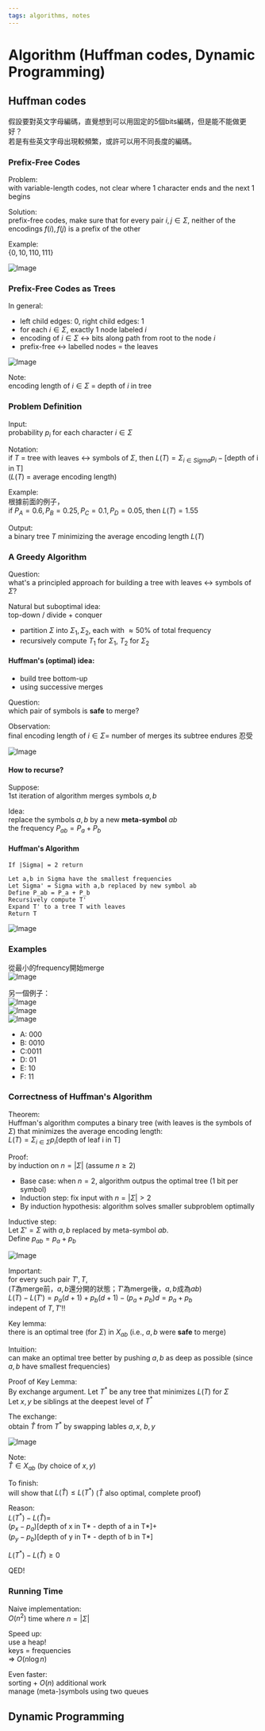 ```yaml
---
tags: algorithms, notes
---
```

Algorithm (Huffman codes, Dynamic Programming)
===
## Huffman codes
假設要對英文字母編碼，直覺想到可以用固定的5個bits編碼，但是能不能做更好？  
若是有些英文字母出現較頻繁，或許可以用不同長度的編碼。

### Prefix-Free Codes
Problem:  
with variable-length codes, not clear where 1 character ends and the next 1 begins

Solution:  
prefix-free codes, make sure that for every pair $i, j \in \Sigma$, neither of the encodings $f(i), f(j)$ is a prefix of the other

Example:  
$\{0, 10, 110, 111\}$

![Image](https://i.imgur.com/MoM5KOe.png)

### Prefix-Free Codes as Trees
In general:  
- left child edges: 0, right child edges: 1
- for each $i \in \Sigma$, exactly 1 node labeled $i$
- encoding of $i \in \Sigma$ <-> bits along path from root to the node $i$
- prefix-free <-> labelled nodes = the leaves

![Image](https://i.imgur.com/Cw5l8eU.png)

Note:  
encoding length of $i \in \Sigma$ = depth of $i$ in tree

### Problem Definition
Input:  
probability $p_i$ for each character $i \in \Sigma$

Notation:  
if $T$ = tree with leaves <-> symbols of $\Sigma$, then $L(T)=\Sigma_{i\in Sigma}p_i - \text{[depth of i in T]}$  
($L(T)$ = average encoding length)

Example:  
根據前面的例子，  
if $P_A=0.6, P_B=0.25, P_C=0.1, P_D=0.05$, then $L(T) = 1.55$

Output:  
a binary tree $T$ minimizing the average encoding length $L(T)$

### A Greedy Algorithm
Question:  
what's a principled approach for building a tree with leaves <-> symbols of $\Sigma$?

Natural but suboptimal idea:  
top-down / divide + conquer  
- partition $\Sigma$ into $\Sigma_1, \Sigma_2$, each with $\approx 50\%$ of total frequency
- recursively compute $T_1$ for $\Sigma_1$, $T_2$ for $\Sigma_2$

#### Huffman's (optimal) idea:  
- build tree bottom-up
- using successive merges

Question:  
which pair of symbols is **safe** to merge?

Observation:  
final encoding length of $i\in \Sigma =$ number of merges its subtree endures 忍受

![Image](https://i.imgur.com/SdsPd5Q.png)

#### How to recurse?  
Suppose:  
1st iteration of algorithm merges symbols $a, b$

Idea:  
replace the symbols $a, b$ by a new **meta-symbol** $ab$  
the frequency $P_{ab} = P_a + P_b$ 

#### Huffman's Algorithm
```
If |Sigma| = 2 return

Let a,b in Sigma have the smallest frequencies
Let Sigma' = Sigma with a,b replaced by new symbol ab
Define P_ab = P_a + P_b
Recursively compute T'
Expand T' to a tree T with leaves
Return T
```
![Image](https://i.imgur.com/KuSAy1I.png)

### Examples
從最小的frequency開始merge  
![Image](https://i.imgur.com/hROqifw.png)

另一個例子：  
![Image](https://i.imgur.com/xSA7NBh.png)  
![Image](https://i.imgur.com/769ohZ8.png)  
![Image](https://i.imgur.com/Kzz7se1.png)  
- A: 000
- B: 0010
- C:0011
- D: 01
- E: 10
- F: 11

### Correctness of Huffman's Algorithm
Theorem:  
Huffman's algorithm computes a binary tree (with leaves is the symbols of $\Sigma$) that minimizes the average encoding length:  
$L(T)=\Sigma_{i\in \Sigma}p_i [\text{depth of leaf i in T}]$

Proof:  
by induction on $n=|\Sigma|$ (assume $n \geq 2$)
- Base case: when $n=2$, algorithm outpus the optimal tree (1 bit per symbol)
- Induction step: fix input with $n=|\Sigma| > 2$
- By induction hypothesis: algorithm solves smaller subproblem optimally

Inductive step:  
Let $\Sigma' = \Sigma$ with $a, b$ replaced by meta-symbol $ab$.  
Define $p_{ab}=p_a+p_b$

![Image](https://i.imgur.com/FlOZETC.png)

Important:  
for every such pair $T', T$,  
($T$為merge前，$a,b$還分開的狀態；$T'$為merge後，$a,b$成為$ab$)  
$L(T) - L(T') = p_a(d+1) + p_b(d+1) - (p_a+p_b) d = p_a + p_b$  
indepent of $T, T'$!!

Key lemma:  
there is an optimal tree (for $\Sigma$) in $X_{ab}$ (i.e., $a, b$ were **safe** to merge)

Intuition:  
can make an optimal tree better by pushing $a, b$ as deep as possible (since $a, b$ have smallest frequencies)

Proof of Key Lemma:  
By exchange argument. Let $T^*$ be any tree that minimizes $L(T)$ for $\Sigma$  
Let $x, y$ be siblings at the deepest level of $T^*$

The exchange:  
obtain $\hat{T}$ from $T^*$ by swapping lables $a, x$, $b, y$

![Image](https://i.imgur.com/lBcOqB7.png)

Note:  
$\hat{T} \in X_{ab}$ (by choice of $x, y$)

To finish:  
will show that $L(\hat{T}) \leq L(T^*)$ ($\hat{T}$ also optimal, complete proof)

Reason:  
$L(T^*) - L(\hat{T}) =$  
$(p_x - p_a)[\text{depth of x in T* - depth of a in T*}] +$  
$(p_y-p_b)[\text{depth of y in T* - depth of b in T*}]$

$L(T^*) - L(\hat{T}) \geq 0$

QED!

### Running Time
Naive implementation:  
$O(n^2)$ time where $n=|\Sigma|$

Speed up:  
use a heap!  
keys = frequencies  
=> $O(n\log n)$

Even faster:  
sorting + $O(n)$ additional work  
manage (meta-)symbols using two queues

## Dynamic Programming
